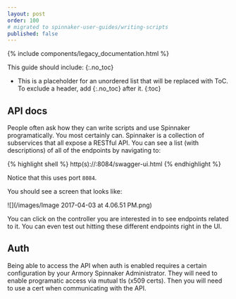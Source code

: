 ```yaml
---
layout: post
order: 100
# migrated to spinnaker-user-guides/writing-scripts
published: false
---
```


{% include components/legacy_documentation.html %}

This guide should include:
{:.no_toc}
* This is a placeholder for an unordered list that will be replaced with ToC. To exclude a header, add {:.no_toc} after it.
{:toc}



## API docs
People often ask how they can write scripts and use Spinnaker programatically. You most certainly can. Spinnaker is a collection of subservices that all expose a RESTful API. You can see a list (with descriptions) of all of the endpoints by navigating to:

{% highlight shell %}
http(s)://<your-spinnaker-dns-name>:8084/swagger-ui.html
{% endhighlight %}

Notice that this uses port `8084`.

You should see a screen that looks like:

![](/images/Image 2017-04-03 at 4.06.51 PM.png)

You can click on the controller you are interested in to see endpoints related to it. You can even test out hitting these different endpoints right in the UI.


## Auth

Being able to access the API when auth is enabled requires a certain configuration by your Armory Spinnaker Administrator. They will need to enable programatic access via mutual tls (x509 certs). Then you will need to use a cert when communicating with the API.
